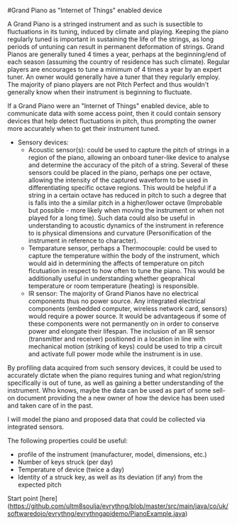 #Grand Piano as "Internet of Things" enabled device

A Grand Piano is a stringed instrument and as such is susectible to fluctuations in its tuning, induced by climate and playing.
Keeping the piano regularly tuned is important in sustaining the life of the strings, as long periods of untuning can result in permanent deformation of strings.
Grand Pianos are generally tuned 4 times a year, perhaps at the beginning/end of each season (assuming the country of residence has such climate).
Regular players are encourages to tune a minimum of 4 times a year by an expert tuner.
An owner would generally have a tuner that they regularly employ. The majority of piano players are not Pitch Perfect and thus wouldn't generally know when their instrument is beginning to fluctuate.

If a Grand Piano were an "Internet of Things" enabled device, able to communicate data with some access point, then it could contain sensory devices that help detect fluctuations in pitch, thus prompting the owner more accurately when to get their instrument tuned.
* Sensory devices:
	* Acoustic sensor(s): could be used to capture the pitch of strings in a region of the piano, allowing an onboard tuner-like device to analyse and determine the accuracy of the pitch of a string. Several of these sensors could be placed in the piano, perhaps one per octave, allowing the intensity of the captured waveform to be used in differentiating specific octave regions. This would be helpful if a string in a certain octave has reduced in pitch to such a degree that is falls into the a similar pitch in a higher/lower octave (Improbable but possible - more likely when moving the instrument or when not played for a long time). Such data could also be useful in understanding to acoustic dynamics of the instrument in reference to is physical dimensions and curvature (Personification of the instrument in reference to character).
	* Temparature sensor, perhaps a Thermocouple: could be used to capture the temperature within the body of the instrument, which would aid in determining the affects of temperature on pitch flcutuation in respect to how often to tune the piano. This would be additionally useful in understanding whether geoprahical temperature or room temperature (heating) is responsible.
	* IR sensor: The majority of Grand Pianos have no electrical components thus no power source. Any integrated electrical components (embedded computer, wireless network card, sensors) would require a power source. It would be advantageous if some of these components were not permanently on in order to conserve power and elongate their lifespan. The inclusion of an IR sensor (transmitter and receiver) positioned in a location in line with mechanical motion (striking of keys) could be used to trip a circuit and activate full power mode while the instrument is in use.

By profiling data acquired from such sensory devices, it could be used to accurately dictate when the piano requires tuning and what region/string specifically is out of tune, as well as gaining a better understanding of the instrument. Who knows, maybe the data can be used as part of some sell-on document providing the a new owner of how the device has been used and taken care of in the past.

I will model the piano and proposed data that could be collected via integrated sensors.

The following properties could be useful:
* profile of the instrument (manufacturer, model, dimensions, etc.)
* Number of keys struck (per day)
* Temperature of device (twice a day)
* Identity of a struck key, as well as its deviation (if any) from the expected pitch


Start point [here] (https://github.com/ultm8soulja/evrythng/blob/master/src/main/java/co/uk/softwaredojo/evrythng/evrythngapidemo/PianoExample.java)
